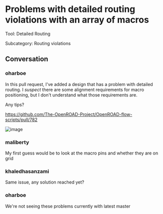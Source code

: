 # Problems with detailed routing violations with an array of macros

Tool: Detailed Routing

Subcategory: Routing violations

## Conversation

### oharboe
In this pull request, I've added a design that has a problem with detailed routing.  I *suspect* there are some alignment requirements for macro positioning, but I don't understand what those requirements are.

Any tips?

https://github.com/The-OpenROAD-Project/OpenROAD-flow-scripts/pull/782


![image](https://user-images.githubusercontent.com/2798822/213920736-10b8a7f8-0b71-466a-9357-178dbb9b52b7.png)


### maliberty
My first guess would be to look at the macro pins and whether they are on grid

### khaledhasanzami
Same issue, any solution reached yet?

### oharboe
We're not seeing these problems currently with latest master

